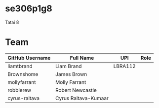 # se306p1g8
Tatai 8

# Team
| GitHub Username | Full Name | UPI | Role |
| --------------- | --------- | --- | ---- |
| liamtbrand | Liam Brand | LBRA112 | |
| Brownshome | James Brown | | |
| mollyfarrant | Molly Farrant | | |
| robbierew | Robert Newcastle | | |
| cyrus-raitava | Cyrus Raitava-Kumaar | | |
